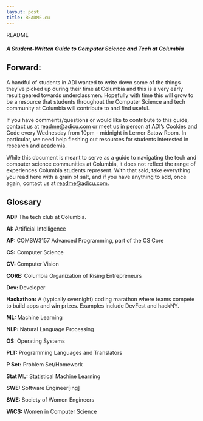 ```yaml
---
layout: post
title: README.cu
---
```


README</h1>

<h4><i>A Student-Written Guide to Computer Science and Tech at Columbia</i></h4>

<h2>Forward:</h2> 

A handful of students in ADI wanted to write down some of the things they’ve picked up during their time at Columbia and this is a very early result geared towards underclassmen. Hopefully with time this will grow to be a resource that students throughout the Computer Science and tech community at Columbia will contribute to and find useful.

If you have comments/questions or would like to contribute to this guide, contact us at readme@adicu.com or meet us in person at ADI’s Cookies and Code every Wednesday from 10pm - midnight in Lerner Satow Room. In particular, we need help fleshing out resources for students interested in research and academia.

While this document is meant to serve as a guide to navigating the tech and computer science communities at Columbia, it does not reflect the range of experiences Columbia students represent. With that said, take everything you read here with a grain of salt, and if you have anything to add, once again, contact us at readme@adicu.com. 

<h2> Glossary </h2> 
<b>ADI:</b> The tech club at Columbia.

<b>AI: </b>Artificial Intelligence

<b>AP: </b>COMSW3157 Advanced Programming, part of the CS Core

<b>CS:</b> Computer Science

<b>CV: </b>Computer Vision

<b>CORE: </b>Columbia Organization of Rising Entrepreneurs

<b>Dev: </b>Developer

<b>Hackathon:</b> A (typically overnight) coding marathon where teams compete to build apps and win prizes. Examples include DevFest and hackNY.

<b>ML: </b>Machine Learning

<b>NLP: </b>Natural Language Processing

<b>OS: </b>Operating Systems

<b>PLT: </b>Programming Languages and Translators

<b>P Set:</b> Problem Set/Homework

<b>Stat ML:</b> Statistical Machine Learning

<b>SWE:</b> Software Engineer[ing]

<b>SWE: </b>Society of Women Engineers

<b>WiCS: </b>Women in Computer Science


